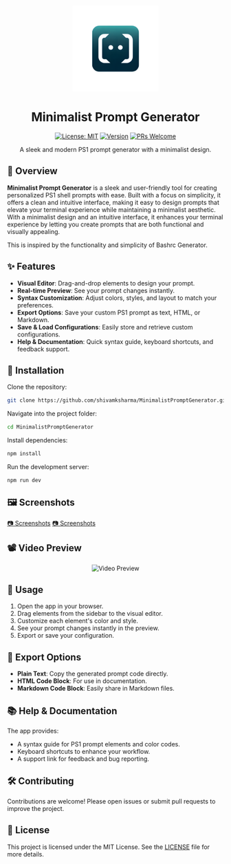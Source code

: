<div align="center">
  <img src="./assets/Designer-removebg.png" alt="Minimalist Prompt Generator" width="200"/>

  # Minimalist Prompt Generator

  [![License: MIT](https://img.shields.io/badge/License-MIT-yellow.svg)](https://opensource.org/licenses/MIT)
  [![Version](https://img.shields.io/badge/version-1.0.0-blue.svg)](https://github.com/shivamksharma/MinimalistPromptGenerator)
  [![PRs Welcome](https://img.shields.io/badge/PRs-welcome-brightgreen.svg)](https://github.com/shivamksharma/MinimalistPromptGenerator/pulls)

  A sleek and modern PS1 prompt generator with a minimalist design.
</div>


## 🚀 Overview

**Minimalist Prompt Generator** is a sleek and user-friendly tool for creating personalized PS1 shell prompts with ease. Built with a focus on simplicity,  it offers a clean and intuitive interface, making it easy to design prompts that elevate your terminal experience while maintaining a minimalist aesthetic. With a minimalist design and an intuitive interface, it enhances your terminal experience by letting you create prompts that are both functional and visually appealing.


This is inspired by the functionality and simplicity of Bashrc Generator.


## ✨ Features

- **Visual Editor**: Drag-and-drop elements to design your prompt.
- **Real-time Preview**: See your prompt changes instantly.
- **Syntax Customization**: Adjust colors, styles, and layout to match your preferences.
- **Export Options**: Save your custom PS1 prompt as text, HTML, or Markdown.
- **Save & Load Configurations**: Easily store and retrieve custom configurations.
- **Help & Documentation**: Quick syntax guide, keyboard shortcuts, and feedback support.

## 🔧 Installation

Clone the repository:

```bash
git clone https://github.com/shivamksharma/MinimalistPromptGenerator.git
```

Navigate into the project folder:

```bash
cd MinimalistPromptGenerator
```

Install dependencies:

```bash
npm install
```

Run the development server:

```bash
npm run dev
```

## 🖼️ Screenshots

[📷 Screenshots](./assets/Screenshots_1.png)
[📷 Screenshots](./assets/Screenshots_2.png)
<!-- <p align="center"> -->
<!--   <img src="./assets/MinimalistPromptGenerator_Preview_Image_1.png" alt="Screenshot 1"/> -->
<!--   <br> -->
<!--   <img src="./assets/MinimalistPromptGenerator_Preview_Image_2.png" alt="Screenshot 2"/> -->
<!-- </p> -->

## 📽️ Video Preview

<p align="center">
    <img src="https://github.com/shivamksharma/MinimalistPromptGenerator/blob/main/assets/MinimalistPromptGenerator_Video_Preview.gif" alt="Video Preview"/>
</p>

## 📖 Usage

1. Open the app in your browser.
2. Drag elements from the sidebar to the visual editor.
3. Customize each element's color and style.
4. See your prompt changes instantly in the preview.
5. Export or save your configuration.

## 💼 Export Options

- **Plain Text**: Copy the generated prompt code directly.
- **HTML Code Block**: For use in documentation.
- **Markdown Code Block**: Easily share in Markdown files.

## 📚 Help & Documentation

The app provides:
- A syntax guide for PS1 prompt elements and color codes.
- Keyboard shortcuts to enhance your workflow.
- A support link for feedback and bug reporting.

## 🛠️ Contributing

Contributions are welcome! Please open issues or submit pull requests to improve the project.

## 📝 License

This project is licensed under the MIT License. See the [LICENSE](https://github.com/shivamksharma/MinimalistPromptGenerator/blob/main/LICENSE) file for more details.


